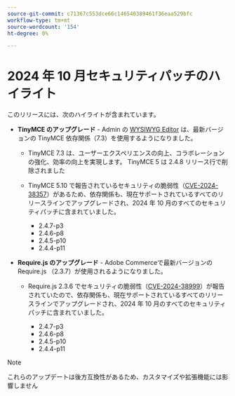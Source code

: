 ```yaml
---
source-git-commit: c71367c553dce66c146540389461f36eaa529bfc
workflow-type: tm+mt
source-wordcount: '154'
ht-degree: 0%

---
```

# 2024 年 10 月セキュリティパッチのハイライト

このリリースには、次のハイライトが含まれています。

* **TinyMCE のアップグレード** - Admin の [WYSIWYG Editor](https://experienceleague.adobe.com/ja/docs/commerce-admin/content-design/wysiwyg/editor) は、最新バージョンの TinyMCE 依存関係（7.3&#x200B;）を使用するようになりました。

   * TinyMCE 7.3 は、ユーザーエクスペリエンスの向上、コラボレーションの強化、効率の向上を実現します。 TinyMCE 5 は 2.4.8 リリース行で削除されました&#x200B;

   * TinyMCE 5.10 で報告されているセキュリティの脆弱性（[CVE-2024-38357](https://nvd.nist.gov/vuln/detail/CVE-2024-38357)）があるため、依存関係も、現在サポートされているすべてのリリースラインでアップグレードされ、2024 年 10 月のすべてのセキュリティパッチに含まれていました。

      * 2.4.7-p3
      * 2.4.6-p8
      * 2.4.5-p10
      * 2.4.4-p11

* **Require.js のアップグレード** - Adobe Commerceで最新バージョンの Require.js （2.3.7）が使用されるようになりました。

   * Require.js 2.3.6 でセキュリティの脆弱性（[CVE-2024-38999](https://nvd.nist.gov/vuln/detail/CVE-2024-38999)）が報告されていたので、依存関係も、現在サポートされているすべてのリリースラインでアップグレードされ、2024 年 10 月のすべてのセキュリティパッチに含まれていました。

      * 2.4.7-p3
      * 2.4.6-p8
      * 2.4.5-p10
      * 2.4.4-p11

>[!NOTE]
>
>これらのアップデートは後方互換性があるため、カスタマイズや拡張機能には影響しません&#x200B;
